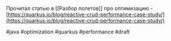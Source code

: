 Прочитал статью в [[Разбор полетов]] про оптимизацию -  [https://quarkus.io/blog/reactive-crud-performance-case-study/](https://quarkus.io/blog/reactive-crud-performance-case-study/)

#java #optimization #quarkus #performance 
#draft